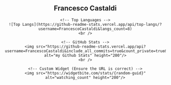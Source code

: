 <div align="center">
    <h2>Francesco Castaldi</h2>

    <!-- Top Languages -->
    ![Top Langs](https://github-readme-stats.vercel.app/api/top-langs/?username=FrancescoCastaldi&langs_count=8)
    <br />

    <!-- GitHub Stats -->
    <img src="https://github-readme-stats.vercel.app/api?username=FrancescoCastaldi&include_all_commits=true&count_private=true&show_icons=true&line_height=20&title_color=2B5BBD&icon_color=1124BB&text_color=A1A1A1&bg_color=0,000000,130F40" alt="my Github Stats" height="200"/>
    <br />

    <!-- Custom Widget (Ensure the URL is correct) -->
    <img src="https://widgetbite.com/stats/{random-guid}" alt="watching_count" height="200"/>
</div>
